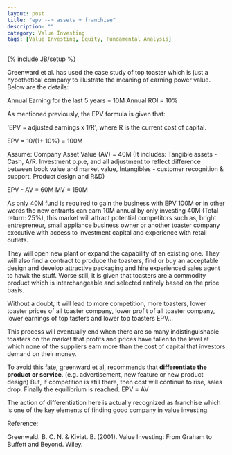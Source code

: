 ```yaml
---
layout: post
title: "epv --> assets + franchise"
description: ""
category: Value Investing
tags: [Value Investing, Equity, Fundamental Analysis]
---
```

{% include JB/setup %}

Greenward et al. has used the case study of top toaster which is just a hypothetical company to illustrate the meaning of earning power value. Below are the details:

Annual Earning for the last 5 years = 10M
Annual ROI = 10%

As mentioned previously, the EPV formula is given that:

'EPV = adjusted earnings x 1/R', where R is the current cost of capital.

EPV = 10/(1+ 10%) = 100M

Assume:
Company Asset Value (AV) = 40M
(It includes: Tangible assets - Cash, A/R. Investment p.p.e, and all adjustment to reflect difference between book value and market value, Intangibles - customer recognition & support, Product design and R&D)

EPV - AV = 60M
MV = 150M

As only 40M fund is required to gain the business with EPV 100M or in other words the new entrants can earn 10M annual by only investing 40M (Total return: 25%), this market will attract potential competitors such as, bright entrepreneur, small appliance business owner or another toaster company executive with access to investment capital and experience with retail outlets.

They will open new plant or expand the capability of an existing one. They will also find a contract to produce the toasters, find or buy an acceptable design and develop attractive packaging and hire experienced sales agent to hawk the stuff. Worse still, it is given that toasters are a commodity product which is interchangeable and selected entirely based on the price basis.

Without a doubt, it will lead to more competition, more toasters, lower toaster prices of all toaster company, lower profit of all toaster company, lower earnings of top tasters and lower top toasters EPV...

This process will eventually end when there are so many indistinguishable toasters on the market that profits and prices have fallen to the level at which none of the suppliers earn more than the cost of capital that investors demand on their money.

To avoid this fate, greenward et al, recommends that **differentiate the product or service**. (e.g. advertisement, new feature or new product design) But, if competition is still there, then cost will continue to rise, sales drop. Finally the equilibrium is reached. EPV = AV

The action of differentiation here is actually recognized as franchise which is one of the key elements of finding good company in value investing.

Reference:

Greenwald. B. C. N. & Kiviat. B. (2001). Value Investing: From Graham to Buffett and Beyond. Wiley.




